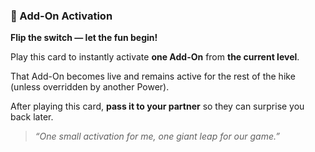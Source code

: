 ### 🎁 Add-On Activation  
**Flip the switch — let the fun begin!**

Play this card to instantly activate **one Add-On** from **the current level**.

That Add-On becomes live and remains active for the rest of the hike (unless overridden by another Power).

After playing this card, **pass it to your partner** so they can surprise you back later.

> *“One small activation for me, one giant leap for our game.”*
